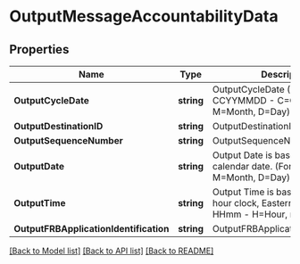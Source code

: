 # OutputMessageAccountabilityData

## Properties

Name | Type | Description | Notes
------------ | ------------- | ------------- | -------------
**OutputCycleDate** | **string** | OutputCycleDate (Format CCYYMMDD - C&#x3D;Century, Y&#x3D;Year, M&#x3D;Month, D&#x3D;Day) | [optional] 
**OutputDestinationID** | **string** | OutputDestinationID | [optional] 
**OutputSequenceNumber** | **string** | OutputSequenceNumber | [optional] 
**OutputDate** | **string** | Output Date is based on the calendar date. (Format MMDD - M&#x3D;Month, D&#x3D;Day)  | [optional] 
**OutputTime** | **string** | Output Time is based on a 24-hour clock, Eastern Time. (Format HHmm - H&#x3D;Hour, m&#x3D;Minute)  | [optional] 
**OutputFRBApplicationIdentification** | **string** | OutputFRBApplicationIdentification | [optional] 

[[Back to Model list]](../README.md#documentation-for-models) [[Back to API list]](../README.md#documentation-for-api-endpoints) [[Back to README]](../README.md)


